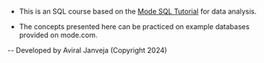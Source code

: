 - This is an SQL course based on the [Mode SQL Tutorial](https://mode.com/sql-tutorial) for data analysis.

- The concepts presented here can be practiced on example databases provided on mode.com.

-- Developed by Aviral Janveja (Copyright 2024)